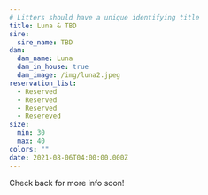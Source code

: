 ```yaml
---
# Litters should have a unique identifying title
title: Luna & TBD
sire:
  sire_name: TBD
dam:
  dam_name: Luna
  dam_in_house: true
  dam_image: /img/luna2.jpeg
reservation_list:
  - Reserved
  - Reserved
  - Reserved
  - Resereved
size:
  min: 30
  max: 40
colors: ""
date: 2021-08-06T04:00:00.000Z
---
```

Check back for more info soon!